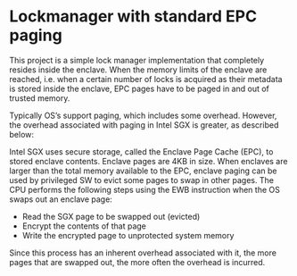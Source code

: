 # Lockmanager with standard EPC paging

This project is a simple lock manager implementation that completely resides inside the enclave.
When the memory limits of the enclave are reached, i.e. when a certain number of locks is acquired 
as their metadata is stored inside the enclave, EPC pages have to be paged in and out of trusted memory.

Typically OS’s support paging, which includes some overhead. However, the overhead associated
with paging in Intel SGX is greater, as described below:

Intel SGX uses secure storage, called the Enclave Page Cache (EPC), to stored enclave contents. Enclave pages are 4KB
in size. When enclaves are larger than the total memory available to the EPC, enclave paging can be used by privileged
SW to evict some pages to swap in other pages. The CPU performs the following steps using the EWB instruction when
the OS swaps out an enclave page:

- Read the SGX page to be swapped out (evicted)
- Encrypt the contents of that page
- Write the encrypted page to unprotected system memory

Since this process has an inherent overhead associated with it, the more pages that are swapped out, the more often
the overhead is incurred.